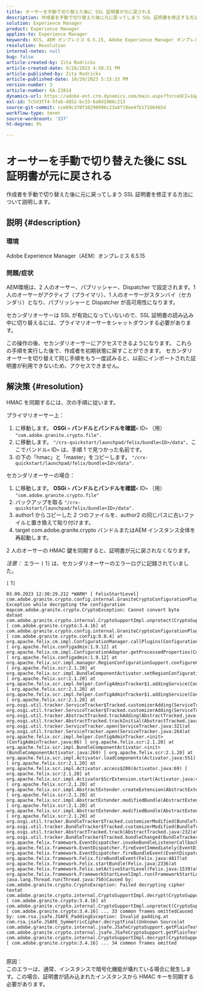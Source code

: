 ```yaml
---
title: オーサーを手動で切り替えた後に SSL 証明書が元に戻される
description: 作成者を手動で切り替えた後に元に戻ってしまう SSL 証明書を修正する方法について説明します。
solution: Experience Manager
product: Experience Manager
applies-to: Experience Manager
keywords: KCS, AEM オンプレミス 6.5.15, Adobe Experience Manager オンプレミス 6.5.15, SSL 証明書，元に戻す，作成者，スイッチ，手動
resolution: Resolution
internal-notes: null
bug: false
article-created-by: Zita Rodricks
article-created-date: 9/28/2023 4:58:51 PM
article-published-by: Zita Rodricks
article-published-date: 10/20/2023 5:15:33 PM
version-number: 3
article-number: KA-22814
dynamics-url: https://adobe-ent.crm.dynamics.com/main.aspx?forceUCI=1&pagetype=entityrecord&etn=knowledgearticle&id=78335a48-205e-ee11-be6f-6045bd006268
exl-id: 7c5d3ff4-5fab-4852-bc33-6a0d1986c213
source-git-commit: cce69c3f0f38296096c23a8f19ee4fb17166465d
workflow-type: tm+mt
source-wordcount: '337'
ht-degree: 9%

---
```


# オーサーを手動で切り替えた後に SSL 証明書が元に戻される


作成者を手動で切り替えた後に元に戻ってしまう SSL 証明書を修正する方法について説明します。

## 説明 {#description}


### 環境

Adobe Experience Manager（AEM）オンプレミス 6.5.15

### 問題/症状

AEM環境は、2 人のオーサー、パブリッシャー、Dispatcher で設定されます。1 人のオーサーがアクティブ（プライマリ）、1 人のオーサーがスタンバイ（セカンダリ）となり、パブリッシャーと Dispatcher が高可用性になります。

セカンダリオーサーは SSL が有効になっていないので、SSL 証明書の読み込み中に切り替えるには、プライマリオーサーをシャットダウンする必要があります。

この操作の後、セカンダリオーサーにアクセスできるようになります。 これらの手順を実行した後で、作成者を初期状態に戻すことができます。 セカンダリ オーサーを切り替えて同じ手順をもう一度試みると、以前にインポートされた証明書が利用できないため、アクセスできません。










## 解決策 {#resolution}


HMAC を同期するには、次の手順に従います。

プライマリオーサー上：

1. に移動します。 <b>OSGi </b>`>`  <b>バンドルとバンドルを確認</b>`<` ID`>`  （用） `"com.adobe.granite.crypto.file".`
2. に移動します。 `"/crx-quickstart/launchpad/felix/bundle<ID>/data"`、ここでバンドル`<` ID`>`  は、手順 1 で見つかった名前です。
3. の下の「hmac」と「master」をコピーします。 `"/crx-quickstart/launchpad/felix/bundle<Id>/data".`


セカンダリオーサーの場合：

1. に移動します。 <b>OSGi </b>`>`  <b>バンドルとバンドルを確認</b>`<` ID`>`  （用） `"com.adobe.granite.crypto.file"`
2. バックアップを取る `"/crx-quickstart/launchpad/felix/bundle<ID>/data".`
3. author1 からコピーした 2 つのファイルを、author2 の同じパスに古いファイルと置き換えて貼り付けます。
4. target com.adobe.granite.crypto バンドルまたはAEM インスタンス全体を再起動します。


2 人のオーサーの HMAC 鍵を同期すると、証明書が元に戻されなくなります。

*注意：*
エラー `[` 1`]`  は、セカンダリオーサーのエラーログに記録されていました。

`[` 1`]`




```
03.09.2023 12:30:29.212 *WARN* [ FelixStartLevel]  com.adobe.granite.crypto.config.internal.GraniteCryptoConfigurationPlugin Exception while decrypting the configuration mapcom.adobe.granite.crypto.CryptoException: Cannot convert byte dataat com.adobe.granite.crypto.internal.CryptoSupportImpl.unprotect(CryptoSupportImpl.java:130) [ com.adobe.granite.crypto:3.4.16] at com.adobe.granite.crypto.config.internal.GraniteCryptoConfigurationPlugin.modifyConfiguration(GraniteCryptoConfigurationPlugin.java:57) [ com.adobe.granite.crypto.config:0.0.4] at org.apache.felix.cm.impl.ConfigurationManager.callPlugins(ConfigurationManager.java:912) [ org.apache.felix.configadmin:1.9.12] at org.apache.felix.cm.impl.ConfigurationAdapter.getProcessedProperties(ConfigurationAdapter.java:292) [ org.apache.felix.configadmin:1.9.12] at org.apache.felix.scr.impl.manager.RegionConfigurationSupport.configureComponentHolder(RegionConfigurationSupport.java:228) [ org.apache.felix.scr:2.1.20] at org.apache.felix.scr.impl.BundleComponentActivator.setRegionConfigurationSupport(BundleComponentActivator.java:785) [ org.apache.felix.scr:2.1.20] at org.apache.felix.scr.impl.helper.ConfigAdminTracker$1.addingService(ConfigAdminTracker.java:69) [ org.apache.felix.scr:2.1.20] at org.apache.felix.scr.impl.helper.ConfigAdminTracker$1.addingService(ConfigAdminTracker.java:41) [ org.apache.felix.scr:2.1.20] at org.osgi.util.tracker.ServiceTracker$Tracked.customizerAdding(ServiceTracker.java:943)at org.osgi.util.tracker.ServiceTracker$Tracked.customizerAdding(ServiceTracker.java:871)at org.osgi.util.tracker.AbstractTracked.trackAdding(AbstractTracked.java:256)at org.osgi.util.tracker.AbstractTracked.trackInitial(AbstractTracked.java:183)at org.osgi.util.tracker.ServiceTracker.open(ServiceTracker.java:321)at org.osgi.util.tracker.ServiceTracker.open(ServiceTracker.java:264)at org.apache.felix.scr.impl.helper.ConfigAdminTracker.<init>(ConfigAdminTracker.java:86) [ org.apache.felix.scr:2.1.20] at org.apache.felix.scr.impl.BundleComponentActivator.<init>(BundleComponentActivator.java:269) [ org.apache.felix.scr:2.1.20] at org.apache.felix.scr.impl.Activator.loadComponents(Activator.java:551) [ org.apache.felix.scr:2.1.20] at org.apache.felix.scr.impl.Activator.access$200(Activator.java:69) [ org.apache.felix.scr:2.1.20] at org.apache.felix.scr.impl.Activator$ScrExtension.start(Activator.java:424) [ org.apache.felix.scr:2.1.20] at org.apache.felix.scr.impl.AbstractExtender.createExtension(AbstractExtender.java:196) [ org.apache.felix.scr:2.1.20] at org.apache.felix.scr.impl.AbstractExtender.modifiedBundle(AbstractExtender.java:169) [ org.apache.felix.scr:2.1.20] at org.apache.felix.scr.impl.AbstractExtender.modifiedBundle(AbstractExtender.java:49) [ org.apache.felix.scr:2.1.20] at org.osgi.util.tracker.BundleTracker$Tracked.customizerModified(BundleTracker.java:488)at org.osgi.util.tracker.BundleTracker$Tracked.customizerModified(BundleTracker.java:420)at org.osgi.util.tracker.AbstractTracked.track(AbstractTracked.java:232)at org.osgi.util.tracker.BundleTracker$Tracked.bundleChanged(BundleTracker.java:450)at org.apache.felix.framework.EventDispatcher.invokeBundleListenerCallback(EventDispatcher.java:915)at org.apache.felix.framework.EventDispatcher.fireEventImmediately(EventDispatcher.java:834)at org.apache.felix.framework.EventDispatcher.fireBundleEvent(EventDispatcher.java:516)at org.apache.felix.framework.Felix.fireBundleEvent(Felix.java:4817)at org.apache.felix.framework.Felix.startBundle(Felix.java:2336)at org.apache.felix.framework.Felix.setActiveStartLevel(Felix.java:1539)at org.apache.felix.framework.FrameworkStartLevelImpl.run(FrameworkStartLevelImpl.java:308)at java.lang.Thread.run(Thread.java:750)Caused by: com.adobe.granite.crypto.CryptoException: Failed decrypting cipher textat com.adobe.granite.crypto.internal.CryptoSupportImpl.decrypt(CryptoSupportImpl.java:66) [ com.adobe.granite.crypto:3.4.16] at com.adobe.granite.crypto.internal.CryptoSupportImpl.unprotect(CryptoSupportImpl.java:127) [ com.adobe.granite.crypto:3.4.16] ... 33 common frames omittedCaused by: com.rsa.jsafe.JSAFE_PaddingException: Invalid padding.at com.rsa.jsafe.JSAFE_SymmetricCipher.decryptFinal(Unknown Source)at com.adobe.granite.crypto.internal.jsafe.JSafeCryptoSupport.getPlainText(JSafeCryptoSupport.java:267)at com.adobe.granite.crypto.internal.jsafe.JSafeCryptoSupport.getPlainText(JSafeCryptoSupport.java:249)at com.adobe.granite.crypto.internal.CryptoSupportImpl.decrypt(CryptoSupportImpl.java:64) [ com.adobe.granite.crypto:3.4.16] ... 34 common frames omitted
```



<br>原因：<br>
このエラーは、通常、インスタンスで暗号化機能が壊れている場合に発生します。この場合、証明書が読み込まれたインスタンスから HMAC キーを同期する必要があります。
